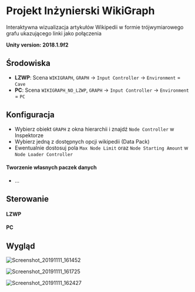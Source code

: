 # Projekt Inżynierski WikiGraph
Interaktywna wizualizacja artykułów Wikipedii w formie trójwymiarowego grafu ukazującego linki jako połączenia

**Unity version: 2018.1.9f2**

## Środowiska
- **LZWP**: Scena ``WIKIGRAPH``, ``GRAPH`` &rarr; ``Input Controller`` &rarr; ``Environment`` = ``Cave``
- **PC**: Scena ``WIKIGRAPH_NO_LZWP``, ``GRAPH`` &rarr; ``Input Controller`` &rarr; ``Environment`` = ``PC``

## Konfiguracja
- Wybierz obiekt ``GRAPH`` z okna hierarchii i znajdź ``Node Controller`` w Inspektorze
- Wybierz jedną z dostępnych opcji wikipedii (Data Pack)
- Ewentualnie dostosuj pola ``Max Node Limit`` oraz ``Node Starting Amount`` w ``Node Loader Controller``

#### Tworzenie własnych paczek danych
- ...

## Sterowanie
#### LZWP
#### PC

## Wygląd

![Screenshot_20191111_161452](https://user-images.githubusercontent.com/8643919/68598850-d6e71100-049f-11ea-8868-ad54bff2238c.png)

![Screenshot_20191111_161725](https://user-images.githubusercontent.com/8643919/68598852-d77fa780-049f-11ea-85a5-0154d9fc9119.png)

![Screenshot_20191111_162427](https://user-images.githubusercontent.com/8643919/68598853-d77fa780-049f-11ea-9ff4-b3a490e1ba41.png)
